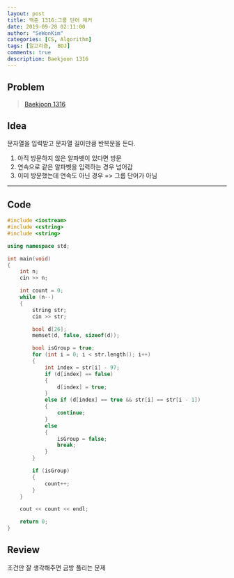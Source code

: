 ```yaml
---
layout: post
title: 백준 1316:그룹 단어 체커
date: 2019-09-28 02:11:00
author: "SeWonKim"
categories: [CS, Algorithm]
tags: [알고리즘,  BOJ]
comments: true
description: Baekjoon 1316
---
```


## Problem

> [Baekjoon 1316](https://www.acmicpc.net/problem/1316)

## Idea

문자열을 입력받고 문자열 길이만큼 반복문을 돈다.

1. 아직 방문하지 않은 알파벳이 있다면 방문
2. 연속으로 같은 알파벳을 입력하는 경우 넘어감
3. 이미 방문했는데 연속도 아닌 경우 => 그룹 단어가 아님

---

## Code

```cpp
#include <iostream>
#include <cstring>
#include <string>

using namespace std;

int main(void)
{
    int n;
    cin >> n;

    int count = 0;
    while (n--)
    {
        string str;
        cin >> str;

        bool d[26];
        memset(d, false, sizeof(d));

        bool isGroup = true;
        for (int i = 0; i < str.length(); i++)
        {
            int index = str[i] - 97;
            if (d[index] == false)
            {
                d[index] = true;
            }
            else if (d[index] == true && str[i] == str[i - 1])
            {
                continue;
            }
            else
            {
                isGroup = false;
                break;
            }
        }

        if (isGroup)
        {
            count++;
        }
    }

    cout << count << endl;

    return 0;
}
```

## Review

조건만 잘 생각해주면 금방 풀리는 문제
